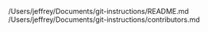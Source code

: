 /Users/jeffrey/Documents/git-instructions/README.md
/Users/jeffrey/Documents/git-instructions/contributors.md
